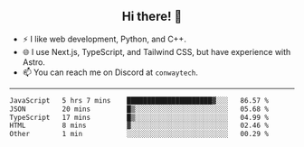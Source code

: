 <h2 align="center">Hi there! 👋</h2>

- ⚡ I like web development, Python, and C++.
- 🌐 I use Next.js, TypeScript, and Tailwind CSS, but have experience with Astro.
- 📫 You can reach me on Discord at <code>conwaytech</code>.

***

<!--START_SECTION:waka-->

```txt
JavaScript   5 hrs 7 mins    █████████████████████▓░░░   86.57 %
JSON         20 mins         █▒░░░░░░░░░░░░░░░░░░░░░░░   05.68 %
TypeScript   17 mins         █▒░░░░░░░░░░░░░░░░░░░░░░░   04.99 %
HTML         8 mins          ▓░░░░░░░░░░░░░░░░░░░░░░░░   02.46 %
Other        1 min           ░░░░░░░░░░░░░░░░░░░░░░░░░   00.29 %
```

<!--END_SECTION:waka-->
